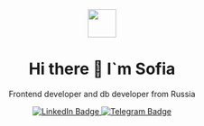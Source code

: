 
<div id="header" align="center">
  <img src="https://i.giphy.com/media/v1.Y2lkPTc5MGI3NjExNHlhM3k1c3o1eGVwcGY4emV0bGNrMGZ0ZHAxZTNvd3FlZWhqbTNpZSZlcD12MV9pbnRlcm5hbF9naWZfYnlfaWQmY3Q9cw/KzJkzjggfGN5Py6nkT/giphy.gif" width="50"/>
  <h1>Hi there 👋 I`m Sofia</h1>
  <p>Frontend developer and db developer from Russia</p>
  <div id="badges">
  <a href="your-linkedin-URL">
    <img src="https://img.shields.io/badge/LinkedIn-blue?style=for-the-badge&logo=linkedin&logoColor=white" alt="LinkedIn Badge"/>
  </a>
  <a href="https://telegram.me/SP1Cu">
    <img src="https://img.shields.io/badge/Telegram-grey?style=for-the-badge&logo=telegram&logoColor=white" alt="Telegram Badge"/>
  </a>
  </div>
</div>

##
